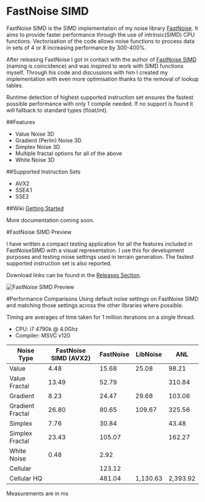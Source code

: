 # FastNoise SIMD
FastNoise SIMD is the SIMD implementation of my noise library [FastNoise](https://github.com/Auburns/FastNoise). It aims to provide faster performance through the use of intrinsic(SIMD) CPU functions. Vectorisation of the code allows noise functions to process data in sets of 4 or 8 increasing performance by 300-400%.

After releasing FastNoise I got in contact with the author of [FastNoise SIMD](https://github.com/jackmott/FastNoise-SIMD) (naming is coincidence) and was inspired to work with SIMD functions myself. Through his code and discussions with him I created my implementation with even more optimisation thanks to the removal of lookup tables. 

Runtime detection of highest supported instruction set ensures the fastest possible performance with only 1 compile needed. If no support is found it will fallback to standard types (float/int).

##Features

- Value Noise 3D
- Gradient (Perlin) Noise 3D
- Simplex Noise 3D
- Multiple fractal options for all of the above
- White Noise 3D

##Supported Instruction Sets
- AVX2
- SSE4.1
- SSE2

##Wiki
[Getting Started](https://github.com/Auburns/FastNoiseSIMD/wiki)

More documentation coming soon.

#FastNoise SIMD Preview

I have written a compact testing application for all the features included in FastNoiseSIMD with a visual representation. I use this for development purposes and testing noise settings used in terrain generation. The fastest supported instruction set is also reported.

Download links can be found in the [Releases Section](https://github.com/Auburns/FastNoiseSIMD/releases).

![FastNoise SIMD Preview](http://i.imgur.com/p4kHh7P.png)

#Performance Comparisons
Using default noise settings on FastNoise SIMD and matching those settings across the other libraries where possible.

Timing are averages of time taken for 1 million iterations on a single thread.

- CPU: i7 4790k @ 4.0Ghz
- Compiler: MSVC v120

Noise Type |	FastNoise SIMD (AVX2) |	FastNoise |	LibNoise |	ANL
| ---               | ---     | ---     | ---     | ---     |
| Value             | 4.48    | 15.68   | 25.08   | 98.21   |
| Value Fractal     | 13.49   | 52.79   |         | 310.84  |
| Gradient          | 8.23    | 24.47   | 29.68   | 103.06  |
| Gradient Fractal  | 26.80   | 80.65   | 109.67  | 325.56  |
| Simplex           | 7.76    | 30.84   |         |  43.48  |
| Simplex Fractal   | 23.43   | 105.07  |         | 162.27  |
| White Noise       | 0.48    | 2.92    |         |         |
| Cellular          |         | 123.12  |         |         |
| Cellular HQ       |         | 481.04  | 1,130.63 | 2,393.92 |

Measurements are in ms
